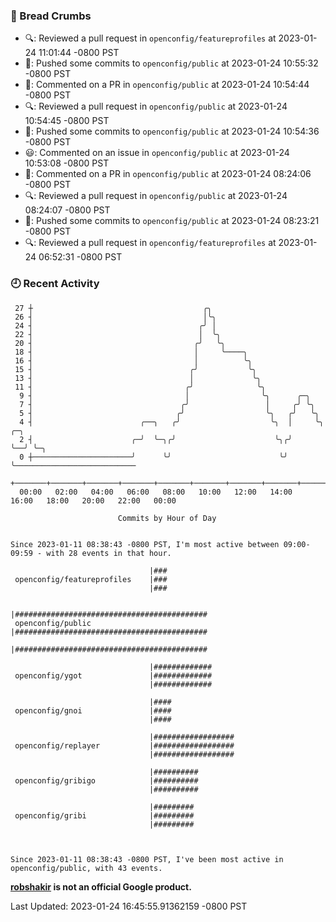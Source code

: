 ### 🍞 Bread Crumbs

 * 🔍: Reviewed a pull request in  `openconfig/featureprofiles` at 2023-01-24 11:01:44 -0800 PST
 * 🚢: Pushed some commits to `openconfig/public` at 2023-01-24 10:55:32 -0800 PST
 * 💬: Commented on a PR in  `openconfig/public` at 2023-01-24 10:54:44 -0800 PST
 * 🔍: Reviewed a pull request in  `openconfig/public` at 2023-01-24 10:54:45 -0800 PST
 * 🚢: Pushed some commits to `openconfig/public` at 2023-01-24 10:54:36 -0800 PST
 * 😃: Commented on an issue in `openconfig/public` at 2023-01-24 10:53:08 -0800 PST
 * 💬: Commented on a PR in  `openconfig/public` at 2023-01-24 08:24:06 -0800 PST
 * 🔍: Reviewed a pull request in  `openconfig/public` at 2023-01-24 08:24:07 -0800 PST
 * 🚢: Pushed some commits to `openconfig/public` at 2023-01-24 08:23:21 -0800 PST
 * 🔍: Reviewed a pull request in  `openconfig/featureprofiles` at 2023-01-24 06:52:31 -0800 PST

### 🕘 Recent Activity
```
 27 ┼                                      ╭╮
 26 ┤                                      │╰╮
 24 ┤                                     ╭╯ │
 22 ┤                                     │  ╰╮
 20 ┤                                    ╭╯   ╰╮
 18 ┤                                    │     ╰────╮
 16 ┤                                    │          ╰╮
 15 ┤                                   ╭╯           ╰╮
 13 ┤                                   │             ╰╮
 11 ┤                                  ╭╯              ╰╮
  9 ┤                                  │                ╰╮      ╭─╮
  7 ┤                                 ╭╯                 │     ╭╯ ╰╮
  5 ┤                                ╭╯                  ╰╮   ╭╯   ╰╮
  4 ┤                        ╭──╮   ╭╯                    ╰╮  │     ╰╮  ╭─╮
  2 ┤                      ╭─╯  ╰─╮╭╯                      ╰╮╭╯      ╰──╯ ╰─╮
  0 ┼──────────────────────╯      ╰╯                        ╰╯              ╰───────────────────────────
    +───────+───────+───────+───────+───────+───────+───────+───────+───────+───────+───────+───────+────
  00:00   02:00   04:00   06:00   08:00   10:00   12:00   14:00   16:00   18:00   20:00   22:00   00:00   

						Commits by Hour of Day


Since 2023-01-11 08:38:43 -0800 PST, I'm most active between 09:00-09:59 - with 28 events in that hour.

```



```
                               |###
 openconfig/featureprofiles    |###
                               |###

                               |###########################################
 openconfig/public             |###########################################
                               |###########################################

                               |#############
 openconfig/ygot               |#############
                               |#############

                               |####
 openconfig/gnoi               |####
                               |####

                               |##################
 openconfig/replayer           |##################
                               |##################

                               |##########
 openconfig/gribigo            |##########
                               |##########

                               |#########
 openconfig/gribi              |#########
                               |#########



Since 2023-01-11 08:38:43 -0800 PST, I've been most active in openconfig/public, with 43 events.

```
**[robshakir](mailto:robjs@google.com) is not an official Google product.**  


Last Updated: 2023-01-24 16:45:55.91362159 -0800 PST

